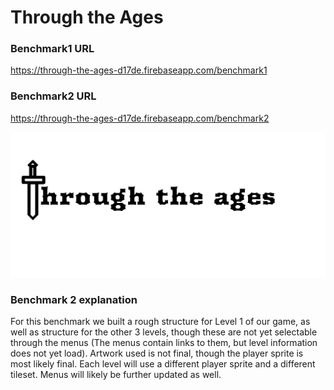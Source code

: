 # Through the Ages

### Benchmark1 URL
https://through-the-ages-d17de.firebaseapp.com/benchmark1

### Benchmark2 URL
https://through-the-ages-d17de.firebaseapp.com/benchmark2

![image](public/Logo_ThroughTheAges.png)


### Benchmark 2 explanation

For this benchmark we built a rough structure for Level 1 of our game, as well as structure for the other 3 levels, though these are not yet selectable through the menus (The menus contain links to them, but level information does not yet load). Artwork used is not final, though the player sprite is most likely final. Each level will use a different player sprite and a different tileset. Menus will likely be further updated as well.
